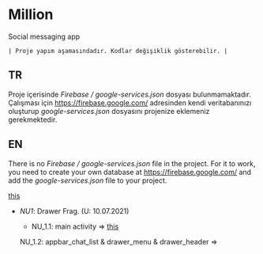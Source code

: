 # Million
Social messaging app 


    | Proje yapım aşamasındadır. Kodlar değişiklik gösterebilir. |

## TR
Proje içerisinde *Firebase / google-services.json* dosyası bulunmamaktadır. 
Çalışması için https://firebase.google.com/ adresinden kendi veritabanınızı oluşturup *google-services.json* dosyasını projenize eklemeniz gerekmektedir.


## EN
There is no *Firebase / google-services.json* file in the project.
For it to work, you need to create your own database at https://firebase.google.com/ and add the *google-services.json* file to your project.

[this](https://github.com/madenmustafa1/Million/blob/main/app/src/main/java/com/maden/million/activity/MainActivity.kt "this")

- _NU1_: Drawer Frag. (U: 10.07.2021) 
    - NU_1.1: main activity => [this](https://github.com/madenmustafa1/Million/blob/main/app/src/main/java/com/maden/million/activity/MainActivity.kt "this")

    NU_1.2: appbar_chat_list & drawer_menu  & drawer_header =>
